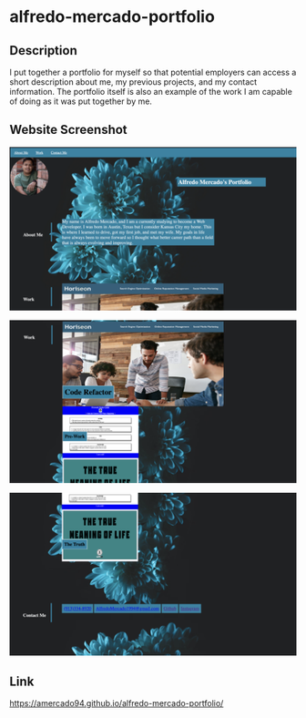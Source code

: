 # alfredo-mercado-portfolio

## Description
I put together a portfolio for myself so that potential employers can access a short description about me, my previous projects, and my contact information. The portfolio itself is also an example of the work I am capable of doing as it was put together by me.

## Website Screenshot
![Top of my portfolio screenshot featuring my picture and about me section](<assets/images/portfolioSS-top.png>)

![Middle of my portfolio screenshot featuring my works section with working links to previous works](<assets/images/portfolioSSmiddle2.png>)

![Bottom of my portfolio screenshot featuring my contact information with working links to email,phone,instagram, and github](<assets/images/portfolioSSbottom2.png>)

## Link
https://amercado94.github.io/alfredo-mercado-portfolio/